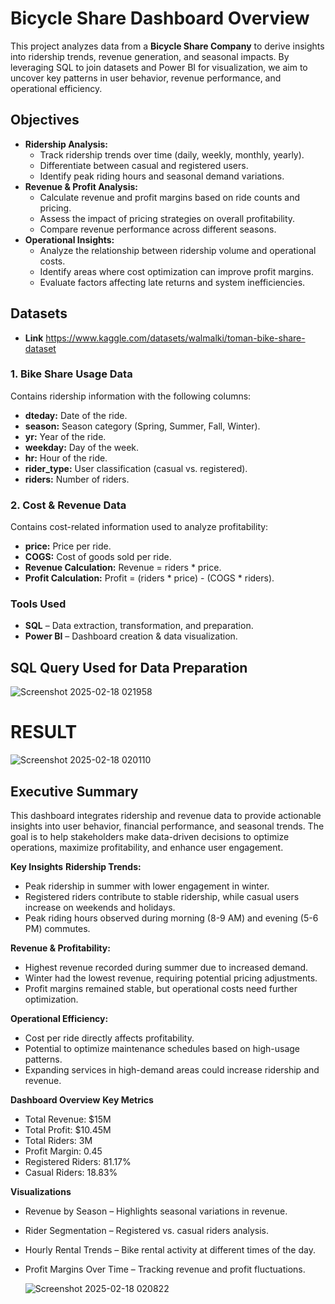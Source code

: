 # Bicycle Share Dashboard Overview

This project analyzes data from a **Bicycle Share Company** to derive insights into ridership trends, revenue generation, and seasonal impacts. By leveraging SQL to join datasets and Power BI for visualization, we aim to uncover key patterns in user behavior, revenue performance, and operational efficiency.

## Objectives

- **Ridership Analysis:**
    - Track ridership trends over time (daily, weekly, monthly, yearly).
    - Differentiate between casual and registered users.
    - Identify peak riding hours and seasonal demand variations.
- **Revenue & Profit Analysis:**
    - Calculate revenue and profit margins based on ride counts and pricing.
    - Assess the impact of pricing strategies on overall profitability.
    - Compare revenue performance across different seasons.
- **Operational Insights:**
    - Analyze the relationship between ridership volume and operational costs.
    - Identify areas where cost optimization can improve profit margins.
    - Evaluate factors affecting late returns and system inefficiencies.

## Datasets
- **Link** https://www.kaggle.com/datasets/walmalki/toman-bike-share-dataset

### 1. **Bike Share Usage Data**
Contains ridership information with the following columns:
- **dteday:** Date of the ride.
- **season:** Season category (Spring, Summer, Fall, Winter).
- **yr:** Year of the ride.
- **weekday:** Day of the week.
- **hr:** Hour of the ride.
- **rider_type:** User classification (casual vs. registered).
- **riders:** Number of riders.

### 2. **Cost & Revenue Data**
Contains cost-related information used to analyze profitability:
- **price:** Price per ride.
- **COGS:** Cost of goods sold per ride.
- **Revenue Calculation:** Revenue = riders * price.
- **Profit Calculation:** Profit = (riders * price) - (COGS * riders).

### **Tools Used** ###
- **SQL** – Data extraction, transformation, and preparation.
- **Power BI** – Dashboard creation & data visualization.

## SQL Query Used for Data Preparation
![Screenshot 2025-02-18 021958](https://github.com/user-attachments/assets/4fd32d9e-0630-4572-82ae-2b53c22fe71c)

# RESULT
![Screenshot 2025-02-18 020110](https://github.com/user-attachments/assets/b9a8fafe-f028-4fd0-b01b-44e499c4fca2)

## Executive Summary

This dashboard integrates ridership and revenue data to provide actionable insights into user behavior, financial performance, and seasonal trends. The goal is to help stakeholders make data-driven decisions to optimize operations, maximize profitability, and enhance user engagement.

 **Key Insights**
 **Ridership Trends:**
- Peak ridership in summer with lower engagement in winter.
- Registered riders contribute to stable ridership, while casual users increase on weekends and holidays.
- Peak riding hours observed during morning (8-9 AM) and evening (5-6 PM) commutes.

 **Revenue & Profitability:**
- Highest revenue recorded during summer due to increased demand.
- Winter had the lowest revenue, requiring potential pricing adjustments.
- Profit margins remained stable, but operational costs need further optimization.

 **Operational Efficiency:**
- Cost per ride directly affects profitability.
- Potential to optimize maintenance schedules based on high-usage patterns.
- Expanding services in high-demand areas could increase ridership and revenue.

 **Dashboard Overview**
 **Key Metrics**
- Total Revenue: $15M
- Total Profit: $10.45M
- Total Riders: 3M
- Profit Margin: 0.45
- Registered Riders: 81.17%
- Casual Riders: 18.83%

 **Visualizations**
- Revenue by Season – Highlights seasonal variations in revenue.
- Rider Segmentation – Registered vs. casual riders analysis.
- Hourly Rental Trends – Bike rental activity at different times of the day.
- Profit Margins Over Time – Tracking revenue and profit fluctuations.

  ![Screenshot 2025-02-18 020822](https://github.com/user-attachments/assets/29e25867-6c45-4263-9652-32238196221d)

